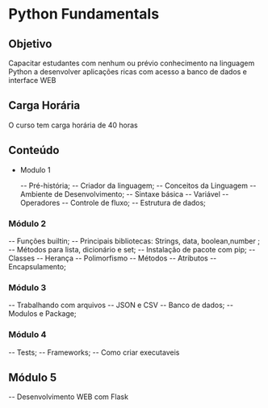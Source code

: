 # Python Fundamentals

## Objetivo
Capacitar estudantes com nenhum ou prévio conhecimento na linguagem Python a desenvolver aplicações ricas com acesso a banco de dados e interface WEB

## Carga Horária  
O curso tem carga horária de 40 horas

## Conteúdo

- Modulo 1

   -- Pré-história;
   -- Criador da linguagem;
   -- Conceitos da Linguagem
   -- Ambiente de Desenvolvimento;
   -- Sintaxe básica
   -- Variável
   -- Operadores
   -- Controle de fluxo;
   -- Estrutura de dados;

### Módulo 2
   -- Funções builtin;
   -- Principais bibliotecas: Strings, data, boolean,number ;
   -- Métodos para lista, dicionário e set;
   -- Instalação de pacote com pip;
   -- Classes
   -- Herança
   -- Polimorfismo
   -- Métodos
   -- Atributos
   -- Encapsulamento;
   
### Módulo 3
   -- Trabalhando com arquivos
   -- JSON e CSV
   -- Banco de dados;
   -- Modulos e Package;

### Módulo 4
   -- Tests;
   -- Frameworks;
   -- Como criar executaveis
   
## Módulo 5
   -- Desenvolvimento WEB com Flask
